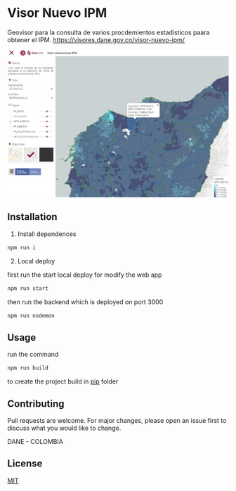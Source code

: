 # Visor Nuevo IPM

Geovisor para la consulta de varios procdemientos estadisticos paara obtener el IPM.
https://visores.dane.gov.co/visor-nuevo-ipm/


![Screenshot](screenshot.JPG)


## Installation



1. Install dependences

```bash
npm run i
```

2. Local deploy

first run the start local deploy for modify the web app
```bash
npm run start

```

then run the backend which is deployed on port 3000

```bash
npm run nodemon

```


## Usage

run the command

```bash
npm run build

```
to create the project build in [pip](dist) folder


## Contributing
Pull requests are welcome. For major changes, please open an issue first to discuss what you would like to change.

DANE - COLOMBIA

## License
[MIT](https://choosealicense.com/licenses/mit/)
